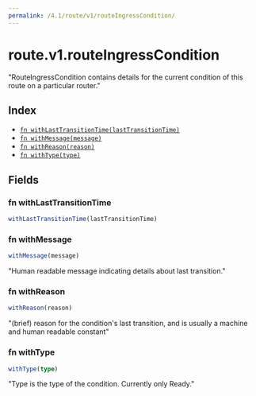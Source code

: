 ```yaml
---
permalink: /4.1/route/v1/routeIngressCondition/
---
```


# route.v1.routeIngressCondition

"RouteIngressCondition contains details for the current condition of this route on a particular router."

## Index

* [`fn withLastTransitionTime(lastTransitionTime)`](#fn-withlasttransitiontime)
* [`fn withMessage(message)`](#fn-withmessage)
* [`fn withReason(reason)`](#fn-withreason)
* [`fn withType(type)`](#fn-withtype)

## Fields

### fn withLastTransitionTime

```ts
withLastTransitionTime(lastTransitionTime)
```



### fn withMessage

```ts
withMessage(message)
```

"Human readable message indicating details about last transition."

### fn withReason

```ts
withReason(reason)
```

"(brief) reason for the condition's last transition, and is usually a machine and human readable constant"

### fn withType

```ts
withType(type)
```

"Type is the type of the condition. Currently only Ready."